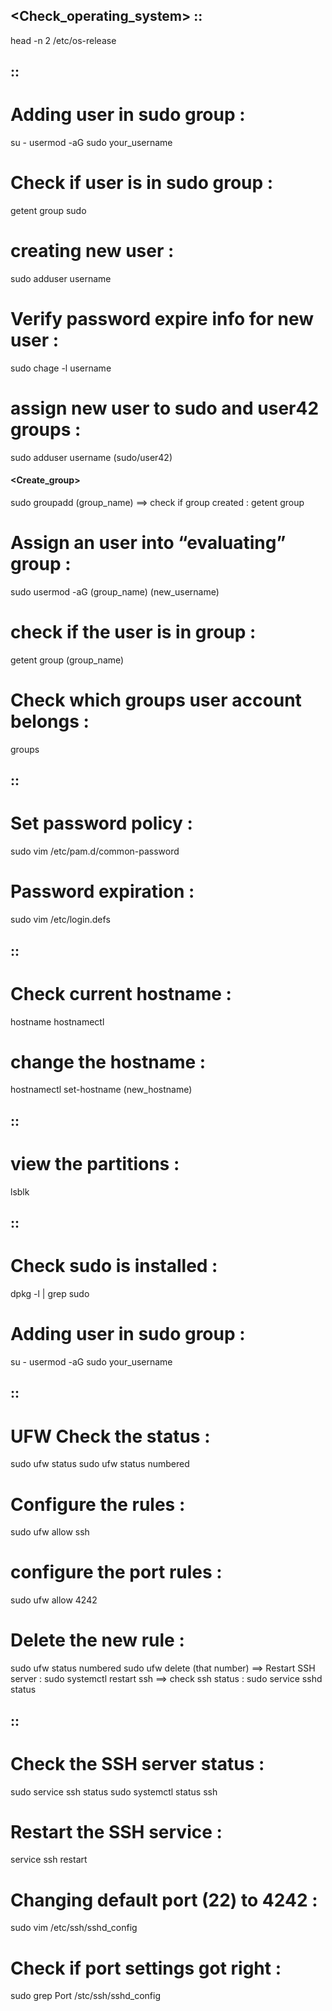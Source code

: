 ## <Check_operating_system> ::
head -n 2 /etc/os-release
## <user> ::
# Adding user in sudo group :
su -
usermod -aG sudo your_username
# Check if user is in sudo group :
getent group sudo
# creating new user :
sudo adduser username 
# Verify password expire info for new user :
sudo chage -l username
# assign new user to sudo and user42 groups :
sudo adduser username (sudo/user42)
#### <Create_group> ####
sudo groupadd (group_name)
==> check if group created : getent group
# Assign an user into “evaluating” group :
sudo usermod -aG (group_name) (new_username)
# check if the user is in group :
getent group (group_name)
# Check which groups user account belongs :
groups
## <PASSWORD> ::
# Set password policy :
sudo vim /etc/pam.d/common-password
# Password expiration :
sudo vim /etc/login.defs
## <hostname> ::
# Check current hostname :
hostname
hostnamectl
# change the hostname :
hostnamectl set-hostname (new_hostname)
## <partitions> ::
# view the partitions :
lsblk
## <sudo> ::
# Check sudo is installed :
dpkg -l | grep sudo
# Adding user in sudo group :
su -
usermod -aG sudo your_username
## <UFW> ::
# UFW Check the status :
sudo ufw status
sudo ufw status numbered
# Configure the rules :
sudo ufw allow ssh
# configure the port rules :
sudo ufw allow 4242
# Delete the new rule :
sudo ufw status numbered
sudo ufw delete (that number)
==> Restart SSH server : sudo systemctl restart ssh
==> check ssh status : sudo service sshd status
## <SSH> ::
# Check the SSH server status :
sudo service ssh status
sudo systemctl status ssh
# Restart the SSH service :
service ssh restart
# Changing default port (22) to 4242 :
sudo vim /etc/ssh/sshd_config
# Check if port settings got right :
sudo grep Port /stc/ssh/sshd_config
